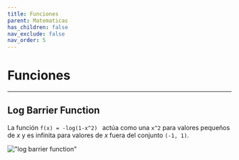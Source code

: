 ```yaml
---
title: Funciones
parent: Matematicas
has_children: false
nav_exclude: false
nav_order: 5
---
```


# Funciones

---
## Log Barrier Function

La función `f(x) = -log(1-x^2) ` actúa como una `x^2` para valores pequeños de *x* y es infinita para valores de *x* fuera del conjunto `(-1, 1)`.

!["log barrier function"](https://raw.githubusercontent.com/jmquintana79/jmquintana79.github.io/main/5-mathematics/5_1-functions/_imgs/log_barrier_function.png)





